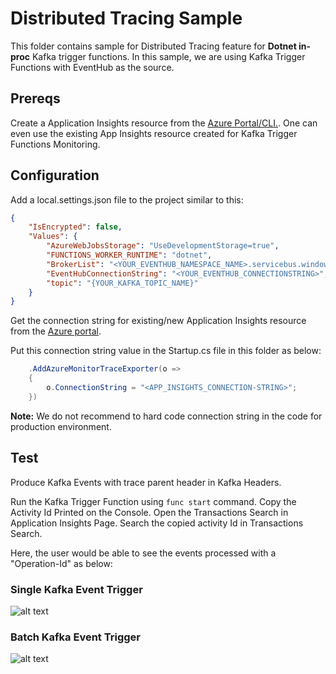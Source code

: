 # Distributed Tracing Sample

This folder contains sample for Distributed Tracing feature for **Dotnet in-proc** Kafka trigger functions. In this sample, we are using Kafka Trigger Functions with EventHub as the source. 

## Prereqs

Create a Application Insights resource from the [ Azure Portal/CLI.](https://learn.microsoft.com/en-us/azure/azure-monitor/app/create-new-resource?tabs=net). One can even use the existing App Insights resource created for Kafka Trigger Functions Monitoring.

## Configuration

Add a local.settings.json file to the project similar to this: 

```json
{
    "IsEncrypted": false,
    "Values": {
        "AzureWebJobsStorage": "UseDevelopmentStorage=true",
        "FUNCTIONS_WORKER_RUNTIME": "dotnet",
        "BrokerList": "<YOUR_EVENTHUB_NAMESPACE_NAME>.servicebus.windows.net:9093",
        "EventHubConnectionString": "<YOUR_EVENTHUB_CONNECTIONSTRING>",
        "topic": "{YOUR_KAFKA_TOPIC_NAME}"
    }
}
```

Get the connection string for existing/new Application Insights resource from the [Azure portal](https://learn.microsoft.com/en-us/azure/azure-monitor/app/sdk-connection-string?tabs=net#get-started). 

Put this connection string value in the Startup.cs file in this folder as below: 

```cs
    .AddAzureMonitorTraceExporter(o =>
    {
        o.ConnectionString = "<APP_INSIGHTS_CONNECTION-STRING>";
    })
```
**Note:** We do not recommend to hard code connection string in the code for production environment. 

## Test

Produce Kafka Events with trace parent header in Kafka Headers. 

Run the Kafka Trigger Function using ```func start``` command. 
Copy the Activity Id Printed on the Console. Open the Transactions Search in Application Insights Page. Search the copied activity Id in Transactions Search.

Here, the user would be able to see the events processed with a "Operation-Id" as below:

### Single Kafka Event Trigger
![alt text](/images/SingleTrigger.png)

### Batch Kafka Event Trigger
![alt text](/images/BatchTrigger.png)